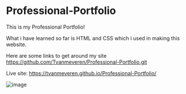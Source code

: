 # Professional-Portfolio

This is my Professional Portfolio!

What i have learned so far is HTML and CSS which i used in making this website.

Here are some links to get around my site
https://github.com/Tvanmeveren/Professional-Portfolio.git


Live site:  https://tvanmeveren.github.io/Professional-Portfolio/


![image](https://user-images.githubusercontent.com/111665712/189808586-ea7cb598-e176-40ea-978f-4d8a37079592.png)
